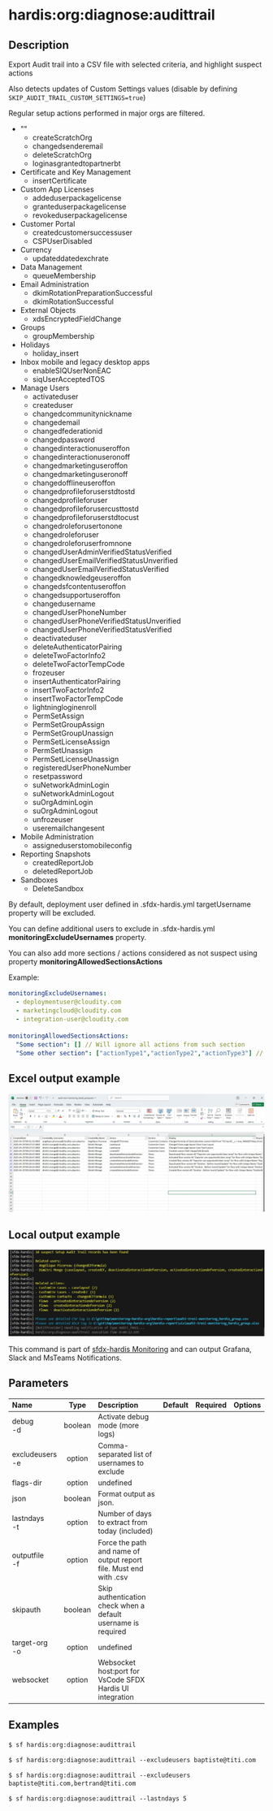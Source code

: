 <!-- This file has been generated with command 'sf hardis:doc:plugin:generate'. Please do not update it manually or it may be overwritten -->
# hardis:org:diagnose:audittrail

## Description

Export Audit trail into a CSV file with selected criteria, and highlight suspect actions

Also detects updates of Custom Settings values (disable by defining `SKIP_AUDIT_TRAIL_CUSTOM_SETTINGS=true`)

Regular setup actions performed in major orgs are filtered.

- ""
  - createScratchOrg
  - changedsenderemail
  - deleteScratchOrg
  - loginasgrantedtopartnerbt
- Certificate and Key Management
  - insertCertificate
- Custom App Licenses
  - addeduserpackagelicense
  - granteduserpackagelicense
  - revokeduserpackagelicense
- Customer Portal
  - createdcustomersuccessuser
  - CSPUserDisabled
- Currency
  - updateddatedexchrate
- Data Management
  - queueMembership
- Email Administration
  - dkimRotationPreparationSuccessful
  - dkimRotationSuccessful
- External Objects
  - xdsEncryptedFieldChange
- Groups
  - groupMembership
- Holidays
  - holiday_insert
- Inbox mobile and legacy desktop apps
  - enableSIQUserNonEAC
  - siqUserAcceptedTOS
- Manage Users
  - activateduser
  - createduser
  - changedcommunitynickname
  - changedemail
  - changedfederationid
  - changedpassword
  - changedinteractionuseroffon
  - changedinteractionuseronoff
  - changedmarketinguseroffon
  - changedmarketinguseronoff
  - changedofflineuseroffon
  - changedprofileforuserstdtostd
  - changedprofileforuser
  - changedprofileforusercusttostd
  - changedprofileforuserstdtocust
  - changedroleforusertonone
  - changedroleforuser
  - changedroleforuserfromnone
  - changedUserAdminVerifiedStatusVerified
  - changedUserEmailVerifiedStatusUnverified
  - changedUserEmailVerifiedStatusVerified
  - changedknowledgeuseroffon
  - changedsfcontentuseroffon
  - changedsupportuseroffon
  - changedusername
  - changedUserPhoneNumber
  - changedUserPhoneVerifiedStatusUnverified
  - changedUserPhoneVerifiedStatusVerified
  - deactivateduser
  - deleteAuthenticatorPairing
  - deleteTwoFactorInfo2
  - deleteTwoFactorTempCode
  - frozeuser
  - insertAuthenticatorPairing
  - insertTwoFactorInfo2
  - insertTwoFactorTempCode
  - lightningloginenroll
  - PermSetAssign
  - PermSetGroupAssign
  - PermSetGroupUnassign
  - PermSetLicenseAssign
  - PermSetUnassign
  - PermSetLicenseUnassign
  - registeredUserPhoneNumber
  - resetpassword
  - suNetworkAdminLogin
  - suNetworkAdminLogout
  - suOrgAdminLogin
  - suOrgAdminLogout
  - unfrozeuser
  - useremailchangesent
- Mobile Administration
  - assigneduserstomobileconfig
- Reporting Snapshots
  - createdReportJob
  - deletedReportJob
- Sandboxes
  - DeleteSandbox

By default, deployment user defined in .sfdx-hardis.yml targetUsername property will be excluded.

You can define additional users to exclude in .sfdx-hardis.yml **monitoringExcludeUsernames** property.

You can also add more sections / actions considered as not suspect using property **monitoringAllowedSectionsActions**

Example:

```yaml
monitoringExcludeUsernames:
  - deploymentuser@cloudity.com
  - marketingcloud@cloudity.com
  - integration-user@cloudity.com

monitoringAllowedSectionsActions:
  "Some section": [] // Will ignore all actions from such section
  "Some other section": ["actionType1","actionType2","actionType3"] // Will ignore only those 3 actions from section "Some other section". Other actions in the same section will be considered as suspect.
```

## Excel output example

![](https://github.com/hardisgroupcom/sfdx-hardis/raw/main/docs/assets/images/screenshot-monitoring-audittrail-excel.jpg)

## Local output example

![](https://github.com/hardisgroupcom/sfdx-hardis/raw/main/docs/assets/images/screenshot-monitoring-audittrail-local.jpg)

This command is part of [sfdx-hardis Monitoring](https://sfdx-hardis.cloudity.com/salesforce-monitoring-suspect-audit-trail/) and can output Grafana, Slack and MsTeams Notifications.


## Parameters

| Name                |  Type   | Description                                                       | Default | Required | Options |
|:--------------------|:-------:|:------------------------------------------------------------------|:-------:|:--------:|:-------:|
| debug<br/>-d        | boolean | Activate debug mode (more logs)                                   |         |          |         |
| excludeusers<br/>-e | option  | Comma-separated list of usernames to exclude                      |         |          |         |
| flags-dir           | option  | undefined                                                         |         |          |         |
| json                | boolean | Format output as json.                                            |         |          |         |
| lastndays<br/>-t    | option  | Number of days to extract from today (included)                   |         |          |         |
| outputfile<br/>-f   | option  | Force the path and name of output report file. Must end with .csv |         |          |         |
| skipauth            | boolean | Skip authentication check when a default username is required     |         |          |         |
| target-org<br/>-o   | option  | undefined                                                         |         |          |         |
| websocket           | option  | Websocket host:port for VsCode SFDX Hardis UI integration         |         |          |         |

## Examples

```shell
$ sf hardis:org:diagnose:audittrail
```

```shell
$ sf hardis:org:diagnose:audittrail --excludeusers baptiste@titi.com
```

```shell
$ sf hardis:org:diagnose:audittrail --excludeusers baptiste@titi.com,bertrand@titi.com
```

```shell
$ sf hardis:org:diagnose:audittrail --lastndays 5
```


